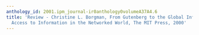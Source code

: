 ```yaml
---
anthology_id: 2001.ipm_journal-ir0anthology0volumeA37A4.6
title: 'Review - Christine L. Borgman, From Gutenberg to the Global Information Infrastructure:
  Access to Information in the Networked World, The MIT Press, 2000'
---
```

